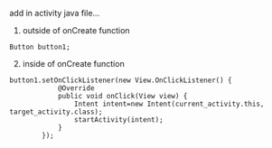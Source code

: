 add in activity java file...

1. outside of onCreate function
```
Button button1;
```

2. inside of onCreate function
```
button1.setOnClickListener(new View.OnClickListener() {
            @Override
            public void onClick(View view) {
                Intent intent=new Intent(current_activity.this, target_activity.class);
                startActivity(intent);
            }
        });
```
